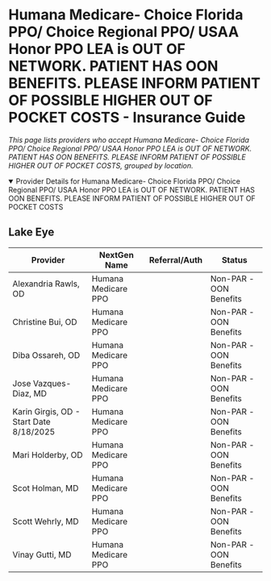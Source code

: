 # Humana Medicare- Choice Florida PPO/ Choice Regional PPO/ USAA Honor PPO LEA is OUT OF NETWORK. PATIENT HAS OON BENEFITS. PLEASE INFORM PATIENT OF POSSIBLE HIGHER OUT OF POCKET COSTS - Insurance Guide

*This page lists providers who accept Humana Medicare- Choice Florida PPO/ Choice Regional PPO/ USAA Honor PPO LEA is OUT OF NETWORK. PATIENT HAS OON BENEFITS. PLEASE INFORM PATIENT OF POSSIBLE HIGHER OUT OF POCKET COSTS, grouped by location.*

<details open><summary>Provider Details for Humana Medicare- Choice Florida PPO/ Choice Regional PPO/ USAA Honor PPO LEA is OUT OF NETWORK. PATIENT HAS OON BENEFITS. PLEASE INFORM PATIENT OF POSSIBLE HIGHER OUT OF POCKET COSTS</summary>

## Lake Eye 

| Provider | NextGen Name | Referral/Auth | Status |
|----------|-------------|--------------|--------|
| Alexandria Rawls, OD | Humana Medicare PPO |  | Non-PAR -OON Benefits |
| Christine Bui, OD | Humana Medicare PPO |  | Non-PAR -OON Benefits |
| Diba Ossareh, OD | Humana Medicare PPO |  | Non-PAR -OON Benefits |
| Jose Vazques-Diaz, MD | Humana Medicare PPO |  | Non-PAR -OON Benefits |
| Karin Girgis, OD - Start Date 8/18/2025 | Humana Medicare PPO |  | Non-PAR -OON Benefits |
| Mari Holderby, OD | Humana Medicare PPO |  | Non-PAR -OON Benefits |
| Scot Holman, MD | Humana Medicare PPO |  | Non-PAR -OON Benefits |
| Scott Wehrly, MD | Humana Medicare PPO |  | Non-PAR -OON Benefits |
| Vinay Gutti, MD | Humana Medicare PPO |  | Non-PAR -OON Benefits |

</details>

